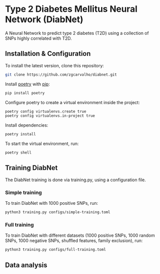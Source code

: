 # Type 2 Diabetes Mellitus Neural Network (DiabNet)

A Neural Network to predict type 2 diabetes (T2D) using a collection of SNPs highly correlated with T2D.

## Installation & Configuration

To install the latest version, clone this repository:

```bash
git clone https://github.com/zgcarvalho/diabnet.git
```

Install [poetry](https://python-poetry.org/) with [pip](https://pip.pypa.io/en/stable/):

```bash
pip install poetry
```

Configure poetry to create a virtual environment inside the project:

```bash
poetry config virtualenvs.create true
poetry config virtualenvs.in-project true
```

Install dependencies:

```bash
poetry install
```

To start the virtual environment, run:

```bash
poetry shell
```

## Training DiabNet

The DiabNet training is done via training.py, using a configuration file.

### Simple training

To train DiabNet with 1000 positive SNPs, run: 

```bash
python3 training.py configs/simple-training.toml
```

### Full training

To train DiabNet with different datasets (1000 positive SNPs, 1000 random SNPs, 1000 negative SNPs, shuffled features, family exclusion), run:

```bash
python3 training.py configs/full-training.toml
```

## Data analysis
